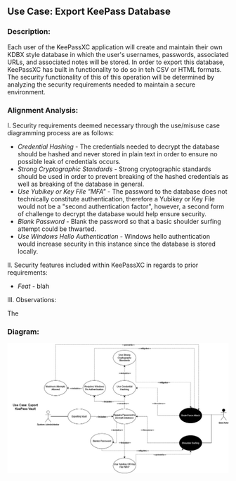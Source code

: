 ## Use Case: Export KeePass Database


### Description:
Each user of the KeePassXC application will create and maintain their own KDBX style database in which the user's usernames, passwords, associated URLs, and associated notes will be stored. In order to export this database, KeePassXC has built in functionality to do so in teh CSV or HTML formats. The security functionality of this of this operation will be determined by analyzing the  security requirements needed to maintain a secure environment. 
### Alignment Analysis:
I. Security requirements deemed necessary through the use/misuse case diagramming process are as follows:
* *Credential Hashing* - The credentials needed to decrypt the database should be hashed and never stored in plain text in order to ensure no possible leak of credentials occurs.
* *Strong Cryptographic Standards* - Strong cryptographic standards should be used in order to prevent breaking of the hashed credentials as well as breaking of the database in general.
* *Use Yubikey or Key File "MFA"* - The password to the database does not technically constitute authentication, therefore a Yubikey or Key File would not be a "second authentication factor", however, a second form of challenge to decrypt the database would help ensure security.   
* *Blank Password* - Blank the password so that a basic shoulder surfing attempt could be thwarted.
* *Use Windows Hello Authentication* - Windows hello authentication would increase security in this instance since the database is stored locally.

II. Security features included within KeePassXC in regards to prior requirements:
* *Feat* - blah

III. Observations:

The

### Diagram: 
![](https://github.com/JCKelley-CYBR/CYBR-8420-SoftwareAssurance/blob/ExportDB-Shmuel90/UseCase/Export_Database_entries/Export%20Vault%20Use%20Case.jpg)